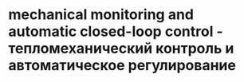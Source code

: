 # mechanical monitoring and automatic closed-loop control - тепломеханический контроль и автоматическое регулирование
